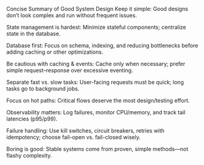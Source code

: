  Concise Summary of Good System Design
Keep it simple: Good designs don’t look complex and run without frequent issues.

State management is hardest: Minimize stateful components; centralize state in the database.

Database first: Focus on schema, indexing, and reducing bottlenecks before adding caching or other optimizations.

Be cautious with caching & events: Cache only when necessary; prefer simple request–response over excessive eventing.

Separate fast vs. slow tasks: User-facing requests must be quick; long tasks go to background jobs.

Focus on hot paths: Critical flows deserve the most design/testing effort.

Observability matters: Log failures, monitor CPU/memory, and track tail latencies (p95/p99).

Failure handling: Use kill switches, circuit breakers, retries with idempotency; choose fail-open vs. fail-closed wisely.

Boring is good: Stable systems come from proven, simple methods—not flashy complexity.

